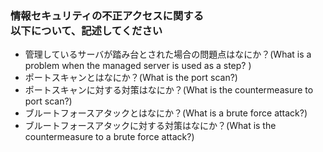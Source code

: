 ### 情報セキュリティの不正アクセスに関する<br />以下について、記述してください

* 管理しているサーバが踏み台とされた場合の問題点はなにか？(What is a problem when the managed server is used as a step? )
* ポートスキャンとはなにか？(What is the port scan?)
* ポートスキャンに対する対策はなにか？(What is the countermeasure to port scan?)
* ブルートフォースアタックとはなにか？(What is a brute force attack?)
* ブルートフォースアタックに対する対策はなにか？(What is the countermeasure to a brute force attack?) 
